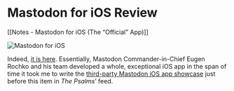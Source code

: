 # Mastodon for iOS Review

[[Notes - Mastodon for iOS (The “Official” App)]]

![Mastodon for iOS](https://i.snap.as/sHTDx8AV.png)

Indeed, [it is here](https://apps.apple.com/us/app/mastodon-for-iphone/id1571998974). Essentially, Mastodon Commander-in-Chief Eugen Rochko and his team developed a whole, exceptional iOS app in the span of time it took me to write the [third-party Mastodon iOS app showcase](https://bilge.world/mastodon-ios-apps) just before this item in *The Psalms*’ feed.